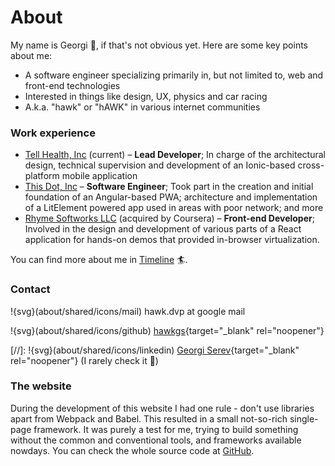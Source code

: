 # About

My name is Georgi 👋, if that's not obvious yet. Here are some key points about me:

- A software engineer specializing primarily in, but not limited to, web and front-end technologies
- Interested in things like design, UX, physics and car racing
- A.k.a. "hawk" or "hAWK" in various internet communities


### Work experience

- [Tell Health, Inc](https://tell.health) (current) – **Lead Developer**; In charge of the architectural design, technical supervision and development of an Ionic-based cross-platform mobile application
- [This Dot, Inc](https://thisdot.co) – **Software Engineer**; Took part in the creation and initial foundation of an Angular-based PWA; architecture and implementation of a LitElement powered app used in areas with poor network; and more
- [Rhyme Softworks LLC](https://rhyme.com) (acquired by Coursera) – **Front-end Developer**; Involved in the design and development of various parts of a React application for hands-on demos that provided in-browser virtualization.

You can find more about me in [Timeline](/#/timeline) 🏄‍.

### Contact

!{svg}(about/shared/icons/mail) hawk.dvp at google mail

!{svg}(about/shared/icons/github) [hawkgs](https://github.com/hawkgs){target="_blank" rel="noopener"}

[//]: !{svg}(about/shared/icons/linkedin) [Georgi Serev](https://linkedin.com/in/georgiserev){target="_blank" rel="noopener"} (I rarely check it 🤯)

### The website

During the development of this website I had one rule - don't use libraries apart from Webpack and Babel. This resulted in a small not-so-rich single-page framework. It was purely a test for me, trying to build something without the common and conventional tools, and frameworks available nowdays. You can check the whole source code at [GitHub](https://github.com/hawkgs/georgi.ws).
